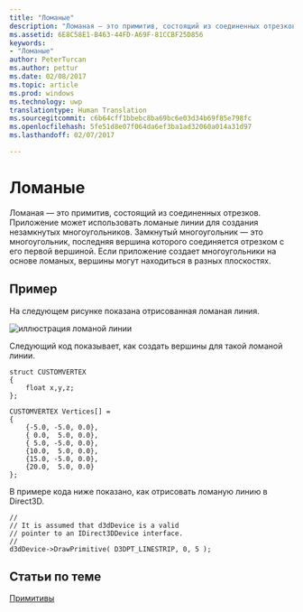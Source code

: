```yaml
---
title: "Ломаные"
description: "Ломаная — это примитив, состоящий из соединенных отрезков. Приложение может использовать ломаные линии для создания незамкнутых многоугольников. Замкнутый многоугольник — это многоугольник, последняя вершина которого соединяется отрезком с его первой вершиной."
ms.assetid: 6E8C58E1-B463-44FD-A69F-81CCBF25D856
keywords:
- "Ломаные"
author: PeterTurcan
ms.author: pettur
ms.date: 02/08/2017
ms.topic: article
ms.prod: windows
ms.technology: uwp
translationtype: Human Translation
ms.sourcegitcommit: c6b64cff1bbebc8ba69bc6e03d34b69f85e798fc
ms.openlocfilehash: 5fe51d8e07f064da6ef3ba1ad32060a014a31d97
ms.lasthandoff: 02/07/2017

---
```


# <a name="line-strips"></a>Ломаные


Ломаная — это примитив, состоящий из соединенных отрезков. Приложение может использовать ломаные линии для создания незамкнутых многоугольников. Замкнутый многоугольник — это многоугольник, последняя вершина которого соединяется отрезком с его первой вершиной. Если приложение создает многоугольники на основе ломаных, вершины могут находиться в разных плоскостях.

## <a name="span-idexamplespanspan-idexamplespanspan-idexamplespanexample"></a><span id="Example"></span><span id="example"></span><span id="EXAMPLE"></span>Пример


На следующем рисунке показана отрисованная ломаная линия.

![иллюстрация ломаной линии](images/linstrip.gif)

Следующий код показывает, как создать вершины для такой ломаной линии.

```
struct CUSTOMVERTEX
{
    float x,y,z;
};

CUSTOMVERTEX Vertices[] = 
{
    {-5.0, -5.0, 0.0},
    { 0.0,  5.0, 0.0},
    { 5.0, -5.0, 0.0},
    {10.0,  5.0, 0.0},
    {15.0, -5.0, 0.0},
    {20.0,  5.0, 0.0}
};
```

В примере кода ниже показано, как отрисовать ломаную линию в Direct3D.

```
//
// It is assumed that d3dDevice is a valid
// pointer to an IDirect3DDevice interface.
//
d3dDevice->DrawPrimitive( D3DPT_LINESTRIP, 0, 5 );
```

## <a name="span-idrelated-topicsspanrelated-topics"></a><span id="related-topics"></span>Статьи по теме


[Примитивы](primitives.md)

 

 





